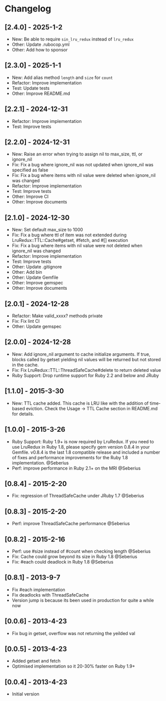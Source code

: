 # Changelog

## [2.4.0] - 2025-1-2

- New: Be able to require `sin_lru_redux` instead of `lru_redux`
- Other: Update .rubocop.yml
- Other: Add how to sponsor

## [2.3.0] - 2025-1-1

- New: Add alias method `length` and `size` for `count`
- Refactor: Improve implementation
- Test: Update tests
- Other: Improve README.md

## [2.2.1] - 2024-12-31

- Refactor: Improve implementation
- Test: Improve tests

## [2.2.0] - 2024-12-31

- New: Raise an error when trying to assign nil to max_size, ttl, or ignore_nil
- Fix: Fix a bug where ignore_nil was not updated when ignore_nil was specified as false
- Fix: Fix a bug where items with nil value were deleted when ignore_nil was changed
- Refactor: Improve implementation
- Test: Improve tests
- Other: Improve CI
- Other: Improve documents

## [2.1.0] - 2024-12-30

- New: Set default max_size to 1000
- Fix: Fix a bug where ttl of item was not extended during LruRedux::TTL::Cache#getset, #fetch, and #[] execution
- Fix: Fix a bug where items with nil value were not deleted when ignore_nil was changed
- Refactor: Improve implementation
- Test: Improve tests
- Other: Update .gitignore
- Other: Add bin
- Other: Update Gemfile
- Other: Improve gemspec
- Other: Improve documents

## [2.0.1] - 2024-12-28

- Refactor: Make valid_xxxx? methods private
- Fix: Fix lint CI
- Other: Update gemspec

## [2.0.0] - 2024-12-28

- New: Add ignore_nil argument to cache initialize arguments.  If true, blocks called by getset yielding nil values will be returned but not stored in the cache.
- Fix: Fix LruRedux::TTL::ThreadSafeCache#delete to return deleted value
- Ruby Support: Drop runtime support for Ruby 2.2 and below and JRuby

## [1.1.0] - 2015-3-30

- New: TTL cache added.  This cache is LRU like with the addition of time-based eviction.  Check the Usage -> TTL Cache section in README.md for details.

## [1.0.0] - 2015-3-26

- Ruby Support: Ruby 1.9+ is now required by LruRedux.  If you need to use LruRedux in Ruby 1.8, please specify gem version 0.8.4 in your Gemfile.  v0.8.4 is the last 1.8 compatible release and included a number of fixes and performance improvements for the Ruby 1.8 implementation. @Seberius
- Perf: improve performance in Ruby 2.1+ on the MRI @Seberius

## [0.8.4] - 2015-2-20

- Fix: regression of ThreadSafeCache under JRuby 1.7 @Seberius

## [0.8.3] - 2015-2-20

- Perf: improve ThreadSafeCache performance @Seberius

## [0.8.2] - 2015-2-16

- Perf: use #size instead of #count when checking length @Seberius
- Fix: Cache could grow beyond its size in Ruby 1.8 @Seberius
- Fix: #each could deadlock in Ruby 1.8 @Seberius

## [0.8.1] - 2013-9-7

- Fix #each implementation
- Fix deadlocks with ThreadSafeCache
- Version jump is because its been used in production for quite a while now

## [0.0.6] - 2013-4-23

- Fix bug in getset, overflow was not returning the yeilded val

## [0.0.5] - 2013-4-23

- Added getset and fetch
- Optimised implementation so it 20-30% faster on Ruby 1.9+

## [0.0.4] - 2013-4-23

- Initial version
